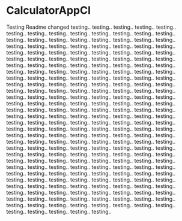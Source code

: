 # CalculatorAppCI
Testing
Readme changed
testing..
testing..
testing..
testing..
testing..
testing..
testing..
testing..
testing..
testing..
testing..
testing..
testing..
testing..
testing..
testing..
testing..
testing..
testing..
testing..
testing..
testing..
testing..
testing..
testing..
testing..
testing..
testing..
testing..
testing..
testing..
testing..
testing..
testing..
testing..
testing..
testing..
testing..
testing..
testing..
testing..
testing..
testing..
testing..
testing..
testing..
testing..
testing..
testing..
testing..
testing..
testing..
testing..
testing..
testing..
testing..
testing..
testing..
testing..
testing..
testing..
testing..
testing..
testing..
testing..
testing..
testing..
testing..
testing..
testing..
testing..
testing..
testing..
testing..
testing..
testing..
testing..
testing..
testing..
testing..
testing..
testing..
testing..
testing..
testing..
testing..
testing..
testing..
testing..
testing..
testing..
testing..
testing..
testing..
testing..
testing..
testing..
testing..
testing..
testing..
testing..
testing..
testing..
testing..
testing..
testing..
testing..
testing..
testing..
testing..
testing..
testing..
testing..
testing..
testing..
testing..
testing..
testing..
testing..
testing..
testing..
testing..
testing..
testing..
testing..
testing..
testing..
testing..
testing..
testing..
testing..
testing..
testing..
testing..
testing..
testing..
testing..
testing..
testing..
testing..
testing..
testing..
testing..
testing..
testing..
testing..
testing..
testing..
testing..
testing..
testing..
testing..
testing..
testing..
testing..
testing..
testing..
testing..
testing..
testing..
testing..
testing..
testing..
testing..
testing..
testing..
testing..
testing..
testing..
testing..
testing..
testing..
testing..
testing..
testing..
testing..
testing..
testing..
testing..
testing..
testing..
testing..
testing..
testing..
testing..
testing..
testing..
testing..
testing..
testing..
testing..
testing..
testing..
testing..
testing..
testing..
testing..
testing..
testing..
testing..
testing..
testing..
testing..
testing..
testing..
testing..
testing..
testing..
testing..
testing..
testing..
testing..
testing..
testing..
testing..
testing..
testing..
testing..
testing..
testing..
testing..
testing..
testing..
testing..
testing..
testing..
testing..
testing..
testing..
testing..
testing..
testing..
testing..
testing..
